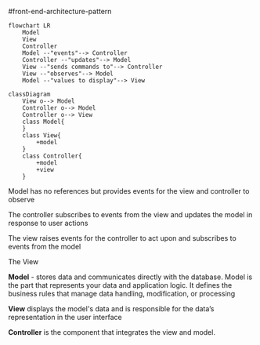 #front-end-architecture-pattern

```mermaid
flowchart LR
	Model
	View
	Controller
	Model --"events"--> Controller
	Controller --"updates"--> Model
	View --"sends commands to"--> Controller
	View --"observes"--> Model
	Model --"values to display"--> View
```

```mermaid
classDiagram
	View o--> Model
	Controller o--> Model
	Controller o--> View
	class Model{
	}
	class View{
		+model
	}
	class Controller{
		+model
		+view
	}
```

Model has no references but provides events for the view and controller to observe

The controller subscribes to events from the view and updates the model in response to user actions

The view raises events for the controller to act upon and subscribes to events from the model

The View

**Model** - stores data and communicates directly with the database. Model is the part that represents your data and application logic. It defines the business rules that manage data handling, modification, or processing

**View** displays the model's data and is responsible for the data’s representation in the user interface

**Controller** is the component that integrates the view and model.